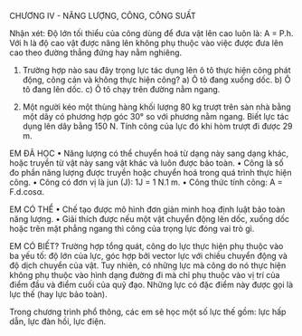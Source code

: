 CHƯƠNG IV - NĂNG LƯỢNG, CÔNG, CÔNG SUẤT

Nhận xét: Độ lớn tối thiểu của công dùng để đưa vật lên cao luôn là: A = P.h.
Với h là độ cao vật được nâng lên không phụ thuộc vào việc được đưa lên cao theo đường thẳng đứng hay nằm nghiêng.

1. Trường hợp nào sau đây trọng lực tác dụng lên ô tô thực hiện công phát động, công cản và không thực hiện công?
a) Ô tô đang xuống dốc.
b) Ô tô đang lên dốc.
c) Ô tô chạy trên đường nằm ngang.

2. Một người kéo một thùng hàng khối lượng 80 kg trượt trên sàn nhà bằng một dây có phương hợp góc 30° so với phương nằm ngang. Biết lực tác dụng lên dây bằng 150 N. Tính công của lực đó khi hòm trượt đi được 29 m.

EM ĐÃ HỌC
• Năng lượng có thể chuyển hoá từ dạng này sang dạng khác, hoặc truyền từ vật này sang vật khác và luôn được bảo toàn.
• Công là số đo phần năng lượng được truyền hoặc chuyển hoá trong quá trình thực hiện công.
• Công có đơn vị là jun (J): 1J = 1 N.1 m.
• Công thức tính công: A = F.d.cosα.

EM CÓ THỂ
• Chế tạo được mô hình đơn giản minh hoạ định luật bảo toàn năng lượng.
• Giải thích được nếu một vật chuyển động lên dốc, xuống dốc hoặc trên mặt phẳng ngang thì công của trọng lực đóng vai trò gì.

EM CÓ BIẾT?
Trường hợp tổng quát, công do lực thực hiện phụ thuộc vào ba yếu tố: độ lớn của lực, góc hợp bởi vector lực với chiều chuyển động và độ dịch chuyển của vật. Tuy nhiên, có những lực mà công do nó thực hiện không phụ thuộc vào hình dạng đường đi mà chỉ phụ thuộc vào vị trí của điểm đầu và điểm cuối của quỹ đạo. Những lực có đặc điểm này được gọi là lực thế (hay lực bảo toàn).

Trong chương trình phổ thông, các em sẽ học một số lực thế gồm: lực hấp dẫn, lực đàn hồi, lực điện.
